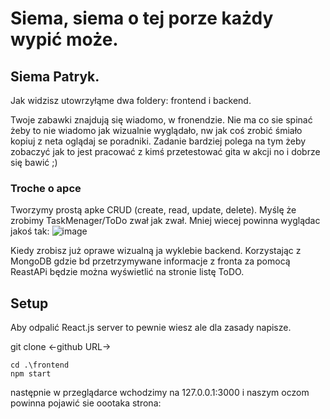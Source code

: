 # Siema, siema o tej porze każdy wypić może. 


## Siema Patryk.

Jak widzisz utowrzyłąme dwa foldery: frontend i backend.

Twoje zabawki znajdują się wiadomo, w fronendzie. Nie ma co sie spinać żeby to nie wiadomo jak wizualnie wyglądało, nw jak coś zrobić śmiało kopiuj z neta oglądaj se poradniki. Zadanie bardziej polega na tym żeby zobaczyć jak to jest pracować z kimś przetestować gita w akcji no i dobrze się bawić ;)

### Troche o apce 

Tworzymy prostą apke CRUD (create, read, update, delete). Myślę że zrobimy TaskMenager/ToDo zwał jak zwał. Mniej wiecej powinna wyglądac jakoś tak:
![image](https://user-images.githubusercontent.com/44020188/187493715-cf20b595-cdfb-4d04-a944-829763bb7509.png)


Kiedy zrobisz już oprawe wizualną ja wyklebie backend. Korzystając z MongoDB gdzie bd przetrzymywane informacje z fronta za pomocą ReastAPi będzie można wyświetlić na stronie listę ToDO. 

## Setup 

Aby odpalić React.js server to pewnie wiesz ale dla zasady napisze. 


git clone <-github URL->

```
cd .\frontend
npm start

```
następnie w przeglądarce wchodzimy na 127.0.0.1:3000
i naszym oczom powinna pojawić sie oootaka strona:

